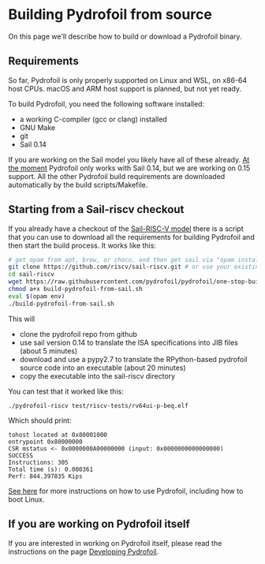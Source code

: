 # Building Pydrofoil from source

On this page we'll describe how to build or download a Pydrofoil binary.

## Requirements

So far, Pydrofoil is only properly supported on Linux and WSL, on x86-64 host
CPUs. macOS and ARM host support is planned, but not yet ready.

To build Pydrofoil, you need the following software installed:

- a working C-compiler (gcc or clang) installed
- GNU Make
- git
- Sail 0.14

If you are working on the Sail model you likely have all of these already.
[At the moment](https://github.com/pydrofoil/pydrofoil/issues/31) Pydrofoil
only works
with Sail 0.14, but we are working on 0.15 support. All the other Pydrofoil
build requirements are downloaded automatically by the build scripts/Makefile.

## Starting from a Sail-riscv checkout

If you already have a checkout of the [Sail-RISC-V
model](https://github.com/riscv/sail-riscv) there is a script that you can use
to download all the requirements for building Pydrofoil and then start the build
process. It works like this:

```bash
# get opam from apt, brew, or choco, and then get sail via "opam install sail.0.14"
git clone https://github.com/riscv/sail-riscv.git # or use your existing checkout
cd sail-riscv
wget https://raw.githubusercontent.com/pydrofoil/pydrofoil/one-stop-build-script/build-pydrofoil-from-sail.sh
chmod a+x build-pydrofoil-from-sail.sh
eval $(opam env)
./build-pydrofoil-from-sail.sh
```
This will
- clone the pydrofoil repo from github
- use sail version 0.14 to translate the ISA specifications into JIB files
  (about 5 minutes)
- download and use a pypy2.7 to translate the RPython-based pydrofoil source
  code into an executable (about 20 minutes)
- copy the executable into the sail-riscv directory

You can test that it worked like this:

```
./pydrofoil-riscv test/riscv-tests/rv64ui-p-beq.elf
```

Which should print:

```
tohost located at 0x80001000
entrypoint 0x80000000
CSR mstatus <- 0x0000000A00000000 (input: 0x0000000000000000)
SUCCESS
Instructions: 305
Total time (s): 0.000361
Perf: 844.397835 Kips
```

[See here](using_pydrofoil.md) for more instructions on how to use Pydrofoil,
including how to boot Linux.


## If you are working on Pydrofoil itself

If you are interested in working on Pydrofoil itself, please read the
instructions on the page [Developing Pydrofoil](developing_pydrofoil.md).
